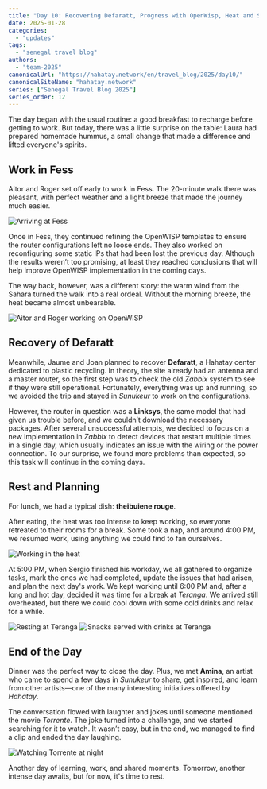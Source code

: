 ```yaml
---
title: "Day 10: Recovering Defaratt, Progress with OpenWisp, Heat and Sunsets"
date: 2025-01-28
categories:  
  - "updates"  
tags:  
  - "senegal travel blog"  
authors:  
  - "team-2025"  
canonicalUrl: "https://hahatay.network/en/travel_blog/2025/day10/"
canonicalSiteName: "hahatay.network"
series: ["Senegal Travel Blog 2025"]
series_order: 12
---
```


The day began with the usual routine: a good breakfast to recharge before getting to work. But today, there was a little surprise on the table: Laura had prepared homemade hummus, a small change that made a difference and lifted everyone's spirits.

## Work in Fess

Aitor and Roger set off early to work in Fess. The 20-minute walk there was pleasant, with perfect weather and a light breeze that made the journey much easier.

![Arriving at Fess](images/llegando_a_fess.jpg "Arriving at Fess")

Once in Fess, they continued refining the OpenWISP templates to ensure the router configurations left no loose ends. They also worked on reconfiguring some static IPs that had been lost the previous day. Although the results weren’t too promising, at least they reached conclusions that will help improve OpenWISP implementation in the coming days. 

The way back, however, was a different story: the warm wind from the Sahara turned the walk into a real ordeal. Without the morning breeze, the heat became almost unbearable.

![Aitor and Roger working on OpenWISP](images/aitor_roger_openwisp.jpg "Aitor and Roger working on OpenWISP")

## Recovery of Defaratt

Meanwhile, Jaume and Joan planned to recover **Defaratt**, a Hahatay center dedicated to plastic recycling. In theory, the site already had an antenna and a master router, so the first step was to check the old *Zabbix* system to see if they were still operational. Fortunately, everything was up and running, so we avoided the trip and stayed in *Sunukeur* to work on the configurations.

However, the router in question was a **Linksys**, the same model that had given us trouble before, and we couldn’t download the necessary packages. After several unsuccessful attempts, we decided to focus on a new implementation in *Zabbix* to detect devices that restart multiple times in a single day, which usually indicates an issue with the wiring or the power connection. To our surprise, we found more problems than expected, so this task will continue in the coming days.

## Rest and Planning

For lunch, we had a typical dish: **theibuiene rouge**.

After eating, the heat was too intense to keep working, so everyone retreated to their rooms for a break. Some took a nap, and around 4:00 PM, we resumed work, using anything we could find to fan ourselves.

![Working in the heat](images/trabajando_al_calor.jpg "Working in the heat")

At 5:00 PM, when Sergio finished his workday, we all gathered to organize tasks, mark the ones we had completed, update the issues that had arisen, and plan the next day's work. We kept working until 6:00 PM and, after a long and hot day, decided it was time for a break at *Teranga*. We arrived still overheated, but there we could cool down with some cold drinks and relax for a while.

![Resting at Teranga](images/descanso_en_el_teranga.jpg "Resting at Teranga")
![Snacks served with drinks at Teranga](images/pica_pica.jpg "Snacks served with drinks at Teranga")

## End of the Day

Dinner was the perfect way to close the day. Plus, we met **Amina**, an artist who came to spend a few days in *Sunukeur* to share, get inspired, and learn from other artists—one of the many interesting initiatives offered by *Hahatay*.

The conversation flowed with laughter and jokes until someone mentioned the movie *Torrente*. The joke turned into a challenge, and we started searching for it to watch. It wasn’t easy, but in the end, we managed to find a clip and ended the day laughing.

![Watching Torrente at night](images/torrente.jpg "Watching Torrente at night")

Another day of learning, work, and shared moments. Tomorrow, another intense day awaits, but for now, it's time to rest.
